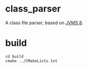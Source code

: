 class_parser
===============

A class file parser, based on [JVMS 8][1].


# build

    cd build
    cmake ../CMakeLists.txt




[1]:    https://docs.oracle.com/javase/specs/jvms/se8/html/